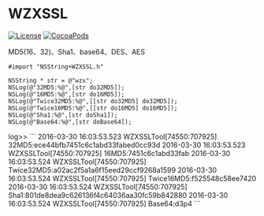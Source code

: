 # WZXSSL
[![License](https://img.shields.io/packagist/l/doctrine/orm.svg)](https://github.com/Wzxhaha/WZXSSL/blob/master/LICENSE)
[![CocoaPods](https://img.shields.io/cocoapods/v/WZXSSL.svg)](https://github.com/Wzxhaha/WZXSSL)
<div>
</div>
MD5(16、32)、Sha1、base64、DES、AES 

`#import "NSString+WZXSSL.h"`
```
NSString * str = @"wzx";
NSLog(@"32MD5:%@",[str do32MD5]);
NSLog(@"16MD5:%@",[str do16MD5]);
NSLog(@"Twice32MD5:%@",[[str do32MD5] do32MD5]);
NSLog(@"Twice16MD5:%@",[[str do16MD5] do16MD5]);
NSLog(@"Sha1:%@",[str doSha1]);
NSLog(@"Base64:%@",[str doBase64]);
```
<div>
</div>
log>>
```
2016-03-30 16:03:53.523 WZXSSLTool[74550:707925] 32MD5:ece44bfb7451c6c1abd33fabed0cc93d
2016-03-30 16:03:53.523 WZXSSLTool[74550:707925] 16MD5:7451c6c1abd33fab
2016-03-30 16:03:53.524 WZXSSLTool[74550:707925] Twice32MD5:a02ac2f5a1a6f15eed29ccf9268a1599
2016-03-30 16:03:53.524 WZXSSLTool[74550:707925] Twice16MD5:f525548c58ee7420
2016-03-30 16:03:53.524 WZXSSLTool[74550:707925] Sha1:801de8dea9c626136f4c64036aa30fc59b842880
2016-03-30 16:03:53.524 WZXSSLTool[74550:707925] Base64:d3p4
```
